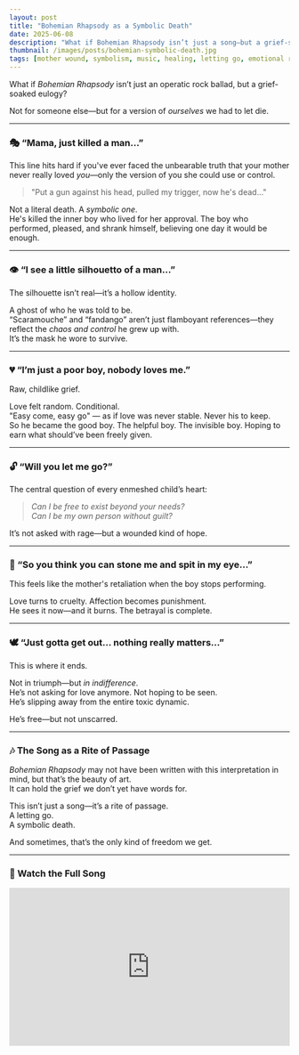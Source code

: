 ```yaml
---
layout: post
title: "Bohemian Rhapsody as a Symbolic Death"
date: 2025-06-08
description: "What if Bohemian Rhapsody isn’t just a song—but a grief-soaked farewell to the boy who tried to be loved by someone who never could?"
thumbnail: /images/posts/bohemian-symbolic-death.jpg
tags: [mother wound, symbolism, music, healing, letting go, emotional rebirth]
---
```


What if *Bohemian Rhapsody* isn’t just an operatic rock ballad, but a grief-soaked eulogy?

Not for someone else—but for a version of *ourselves* we had to let die.

---

### 🎭 “Mama, just killed a man…”

This line hits hard if you've ever faced the unbearable truth that your mother never really loved *you*—only the version of you she could use or control.

> "Put a gun against his head, pulled my trigger, now he's dead..."

Not a literal death. A *symbolic one*.  
He's killed the inner boy who lived for her approval. The boy who performed, pleased, and shrank himself, believing one day it would be enough.

---

### 👁 “I see a little silhouetto of a man…”

The silhouette isn’t real—it’s a hollow identity.

A ghost of who he was told to be.  
“Scaramouche” and “fandango” aren’t just flamboyant references—they reflect the *chaos and control* he grew up with.  
It’s the mask he wore to survive.

---

### 💔 “I’m just a poor boy, nobody loves me.”

Raw, childlike grief.

Love felt random. Conditional.  
"Easy come, easy go" — as if love was never stable. Never his to keep.  
So he became the good boy. The helpful boy. The invisible boy. Hoping to earn what should’ve been freely given.

---

### 🔓 “Will you let me go?”

The central question of every enmeshed child’s heart:

> *Can I be free to exist beyond your needs?*  
> *Can I be my own person without guilt?*

It’s not asked with rage—but a wounded kind of hope.

---

### 💢 “So you think you can stone me and spit in my eye…”

This feels like the mother's retaliation when the boy stops performing.

Love turns to cruelty. Affection becomes punishment.  
He sees it now—and it burns. The betrayal is complete.

---

### 🕊 “Just gotta get out… nothing really matters…”

This is where it ends.

Not in triumph—but *in indifference*.  
He’s not asking for love anymore. Not hoping to be seen.  
He’s slipping away from the entire toxic dynamic.

He’s free—but not unscarred.

---

### 🎶 The Song as a Rite of Passage

*Bohemian Rhapsody* may not have been written with this interpretation in mind, but that’s the beauty of art.  
It can hold the grief we don’t yet have words for.

This isn’t just a song—it’s a rite of passage.  
A letting go.  
A symbolic death.

And sometimes, that’s the only kind of freedom we get.

---

### 🎥 Watch the Full Song

<div style="position: relative; padding-bottom: 56.25%; height: 0; overflow: hidden;">
  <iframe src="https://www.youtube.com/embed/fJ9rUzIMcZQ" frameborder="0" allowfullscreen style="position: absolute; top:0; left: 0; width: 100%; height: 100%;"></iframe>
</div>